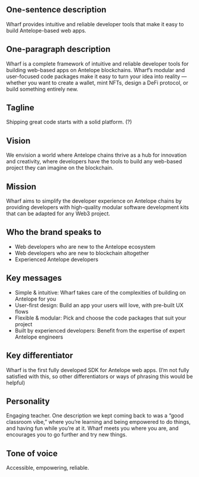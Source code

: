 ## One-sentence description

Wharf provides intuitive and reliable developer tools that make it easy to build Antelope-based web apps.

## One-paragraph description

Wharf is a complete framework of intuitive and reliable developer tools for building web-based apps on Antelope blockchains. Wharf’s modular and user-focused code packages make it easy to turn your idea into reality — whether you want to create a wallet, mint NFTs, design a DeFi protocol, or build something entirely new.

## Tagline

Shipping great code starts with a solid platform. (?)

## Vision

We envision a world where Antelope chains thrive as a hub for innovation and creativity, where developers have the tools to build any web-based project they can imagine on the blockchain.

## Mission

Wharf aims to simplify the developer experience on Antelope chains by providing developers with high-quality modular software development kits that can be adapted for any Web3 project.

## Who the brand speaks to

-   Web developers who are new to the Antelope ecosystem
-   Web developers who are new to blockchain altogether
-   Experienced Antelope developers

## Key messages

-   Simple & intuitive: Wharf takes care of the complexities of building on Antelope for you
-   User-first design: Build an app your users will love, with pre-built UX flows
-   Flexible & modular: Pick and choose the code packages that suit your project
-   Built by experienced developers: Benefit from the expertise of expert Antelope engineers

## Key differentiator

Wharf is the first fully developed SDK for Antelope web apps. (I’m not fully satisfied with this, so other differentiators or ways of phrasing this would be helpful)

## Personality

Engaging teacher. One description we kept coming back to was a “good classroom vibe,” where you’re learning and being empowered to do things, and having fun while you’re at it. Wharf meets you where you are, and encourages you to go further and try new things.

## Tone of voice

Accessible, empowering, reliable.
